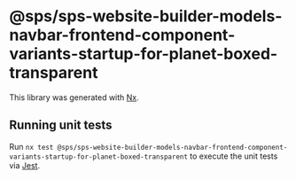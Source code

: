 # @sps/sps-website-builder-models-navbar-frontend-component-variants-startup-for-planet-boxed-transparent

This library was generated with [Nx](https://nx.dev).

## Running unit tests

Run `nx test @sps/sps-website-builder-models-navbar-frontend-component-variants-startup-for-planet-boxed-transparent` to execute the unit tests via [Jest](https://jestjs.io).
